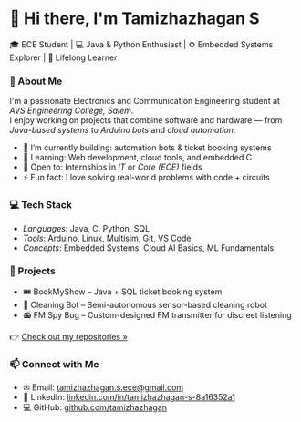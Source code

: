 # 👋 Hi there, I'm Tamizhazhagan S

🎓 ECE Student | 💻 Java & Python Enthusiast | ⚙ Embedded Systems Explorer | 🌱 Lifelong Learner

### 🧠 About Me

I'm a passionate Electronics and Communication Engineering student at *AVS Engineering College, Salem*.  
I enjoy working on projects that combine software and hardware — from *Java-based systems* to *Arduino bots* and *cloud automation*.

- 🔭 I’m currently building: automation bots & ticket booking systems  
- 🌱 Learning: Web development, cloud tools, and embedded C  
- 🤝 Open to: Internships in *IT* or *Core (ECE)* fields  
- ⚡ Fun fact: I love solving real-world problems with code + circuits

### 💻 Tech Stack

- *Languages*: Java, C, Python, SQL  
- *Tools*: Arduino, Linux, Multisim, Git, VS Code  
- *Concepts*: Embedded Systems, Cloud AI Basics, ML Fundamentals

### 📌 Projects

- 🎟 BookMyShow – Java + SQL ticket booking system  
- 🤖 Cleaning Bot – Semi-autonomous sensor-based cleaning robot  
- 📻 FM Spy Bug – Custom-designed FM transmitter for discreet listening

👉 [Check out my repositories »](https://github.com/tamizhazhagan)

### 📫 Connect with Me

- ✉ Email: tamizhazhagan.s.ece@gmail.com  
- 🔗 LinkedIn: [linkedin.com/in/tamizhazhagan-s-8a16352a1](https://www.linkedin.com/in/tamizhazhagan-s-8a16352a1)  
- 💻 GitHub: [github.com/tamizhazhagan](https://github.com/tamizhazhagan)


